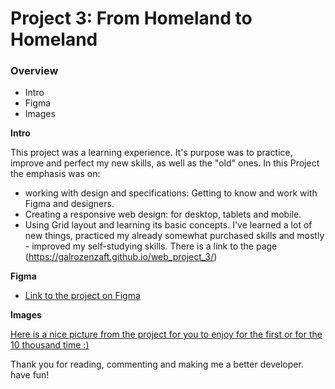 # Project 3: From Homeland to Homeland

### Overview

- Intro
- Figma
- Images

**Intro**

This project was a learning experience. It's purpose was to practice, improve and perfect my new skills, as well as the "old" ones. In this Project the emphasis was on:
* working with design and specifications: Getting to know and work with Figma and designers.
* Creating a responsive web design: for desktop, tablets and mobile.
* Using Grid layout and learning its basic concepts.
I've learned a lot of new things, practiced my already somewhat purchased skills and mostly - improved my self-studying skills.
There is a link to the page (https://galrozenzaft.github.io/web_project_3/)

**Figma**

- [Link to the project on Figma](https://www.figma.com/file/1zCYcflj6BJx5VqOvXU9nb/Sprint-3-From-Homeland-to-Homeland-desktop-mobile?node-id=0%3A1)

**Images**

[Here is a nice picture from the project for you to enjoy for the first or for the 10 thousand time :)](./images/place__image-2.png)

Thank you for reading, commenting and making me a better developer. have fun!
